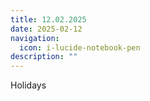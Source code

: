 ```yaml
---
title: 12.02.2025
date: 2025-02-12
navigation:
  icon: i-lucide-notebook-pen
description: ""
---
```


Holidays

